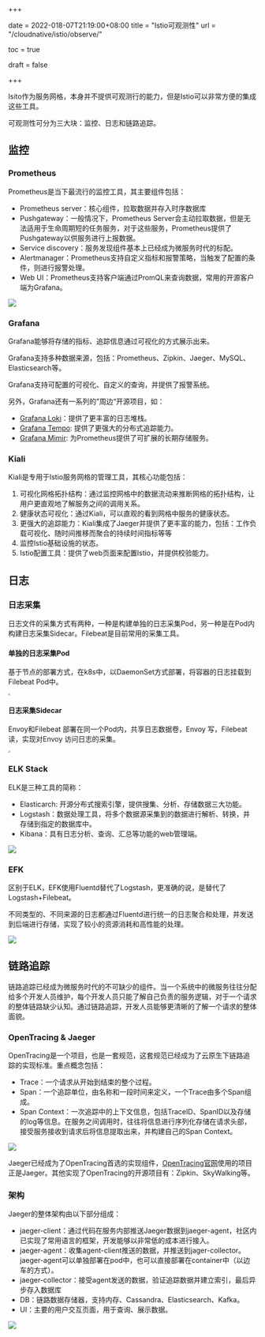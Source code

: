 +++

date = 2022-018-07T21:19:00+08:00
title = "Istio可观测性"
url = "/cloudnative/istio/observe/"

toc = true

draft = false

+++

Isito作为服务网格，本身并不提供可观测行的能力，但是Istio可以非常方便的集成这些工具。

可观测性可分为三大块：监控、日志和链路追踪。

## 监控

### Prometheus

Prometheus是当下最流行的监控工具，其主要组件包括：

- Prometheus server：核心组件，拉取数据并存入时序数据库
- Pushgateway：一般情况下，Prometheus Server会主动拉取数据，但是无法适用于生命周期短的任务服务，对于这些服务，Prometheus提供了Pushgateway以供服务进行上报数据。
- Service discovery：服务发现组件基本上已经成为微服务时代的标配。
- Alertmanager：Prometheus支持自定义指标和报警策略，当触发了配置的条件，则进行报警处理。
- Web UI：Prometheus支持客户端通过PromQL来查询数据，常用的开源客户端为Grafana。

![](https://raw.githubusercontent.com/stong1994/images/master/picgo/202208171239086.png)

### Grafana

Grafana能够将存储的指标、追踪信息通过可视化的方式展示出来。

Grafana支持多种数据来源，包括：Prometheus、Zipkin、Jaeger、MySQL、Elasticsearch等。

Grafana支持可配置的可视化、自定义的查询，并提供了报警系统。

另外，Grafana还有一系列的”周边“开源项目，如：

- [Grafana Loki](https://grafana.com/docs/loki/latest/)：提供了更丰富的日志堆栈。
- [Grafana Tempo](https://grafana.com/docs/tempo/latest/?pg=oss-tempo&plcmt=hero-txt/): 提供了更强大的分布式追踪能力。
- [Grafana Mimir](https://grafana.com/docs/mimir/latest/): 为Prometheus提供了可扩展的长期存储服务。



### Kiali

Kiali是专用于Istio服务网格的管理工具，其核心功能包括：

1. 可视化网格拓扑结构：通过监控网格中的数据流动来推断网格的拓扑结构，让用户更直观地了解服务之间的调用关系。
1. 健康状态可视化：通过Kiali，可以直观的看到网格中服务的健康状态。
1. 更强大的追踪能力：Kiali集成了Jaeger并提供了更丰富的能力，包括：工作负载可视化、随时间推移而聚合的持续时间指标等等
1. 监控Istio基础设施的状态。
1. Istio配置工具：提供了web页面来配置Istio，并提供校验能力。

## 日志

### 日志采集

日志文件的采集方式有两种，一种是构建单独的日志采集Pod，另一种是在Pod内构建日志采集Sidecar。Filebeat是目前常用的采集工具。

#### 单独的日志采集Pod

基于节点的部署方式，在k8s中，以DaemonSet方式部署，将容器的日志挂载到Filebeat Pod中。

<img src="https://raw.githubusercontent.com/stong1994/images/master/picgo/202208151236876.png" style="zoom:25%;" />

#### 日志采集Sidecar

Envoy和Filebeat 部署在同一个Pod内，共享日志数据卷，Envoy 写，Filebeat读，实现对Envoy 访问日志的采集。

<img src="https://raw.githubusercontent.com/stong1994/images/master/picgo/202208151241562.png" style="zoom:25%;" />



### ELK Stack

ELK是三种工具的简称：

- Elasticarch: 开源分布式搜索引擎，提供搜集、分析、存储数据三大功能。
- Logstash：数据处理工具，将多个数据源采集到的数据进行解析、转换，并存储到指定的数据库中。
- Kibana：具有日志分析、查询、汇总等功能的web管理端。

![](https://raw.githubusercontent.com/stong1994/images/master/picgo/202208151256899.png)

### EFK

区别于ELK，EFK使用Fluentd替代了Logstash，更准确的说，是替代了Logstash+Filebeat。

不同类型的、不同来源的日志都通过Fluentd进行统一的日志聚合和处理，并发送到后端进行存储，实现了较小的资源消耗和高性能的处理。

![](https://raw.githubusercontent.com/stong1994/images/master/picgo/202208151308500.png)

## 链路追踪

链路追踪已经成为微服务时代的不可缺少的组件。当一个系统中的微服务往往分配给多个开发人员维护，每个开发人员只能了解自己负责的服务逻辑，对于一个请求的整体链路缺少认知。通过链路追踪，开发人员能够更清晰的了解一个请求的整体面貌。

### OpenTracing & Jaeger

OpenTracing是一个项目，也是一套规范，这套规范已经成为了云原生下链路追踪的实现标准。重点概念包括：

- Trace：一个请求从开始到结束的整个过程。
- Span：一个追踪单位，由名称和一段时间来定义，一个Trace由多个Span组成。
- Span Context：一次追踪中的上下文信息，包括TraceID、SpanID以及存储的log等信息。在服务之间调用时，往往将信息进行序列化存储在请求头部，接受服务接收到请求后将信息提取出来，并构建自己的Span Context。

![](https://raw.githubusercontent.com/stong1994/images/master/picgo/202208161255535.png)

Jaeger已经成为了OpenTracing首选的实现组件，[OpenTracing官网](https://opentracing.io)使用的项目正是Jaeger。其他实现了OpenTracing的开源项目有：Zipkin、SkyWalking等。

### 架构

Jaeger的整体架构由以下部分组成：

- jaeger-client：通过代码在服务内部推送Jaeger数据到jaeger-agent，社区内已实现了常用语言的框架，开发能够以非常低的成本进行接入。
- jaeger-agent：收集agent-client推送的数据，并推送到jager-collector。jaeger-agent可以单独部署在pod中，也可以直接部署在container中（以边车的方式）。
- jaeger-collector：接受agent发送的数据，验证追踪数据并建立索引，最后异步存入数据库
- DB：链路数据存储器，支持内存、Cassandra、Elasticsearch、Kafka。
- UI：主要的用户交互页面，用于查询、展示数据。

![](https://raw.githubusercontent.com/stong1994/images/master/picgo/202208161257799.png)

